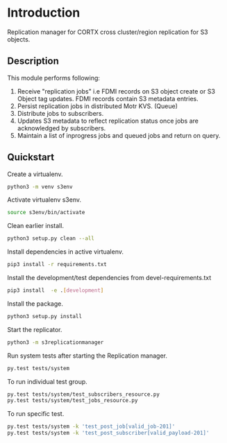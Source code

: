 # Introduction

Replication manager for CORTX cross cluster/region replication for S3 objects.

## Description

This module performs following:
1.  Receive "replication jobs" i.e FDMI records on S3 object create or S3 Object tag updates. FDMI records contain S3 metadata entries.
2.  Persist replication jobs in distributed Motr KVS. (Queue)
3.  Distribute jobs to subscribers.
4.  Updates S3 metadata to reflect replication status once jobs are acknowledged by subscribers.
5.  Maintain a list of inprogress jobs and queued jobs and return on query.

## Quickstart

Create a virtualenv.
```sh
python3 -m venv s3env
```

Activate virtualenv s3env.
```sh
source s3env/bin/activate
```

Clean earlier install.
```sh
python3 setup.py clean --all
```

Install dependencies in active virtualenv.
```sh
pip3 install -r requirements.txt
```

Install the development/test dependencies from devel-requirements.txt
```sh
pip3 install  -e .[development]
```

Install the package.
```sh
python3 setup.py install
```

Start the replicator.
```sh
python3 -m s3replicationmanager
```

Run system tests after starting the Replication manager.
```sh
py.test tests/system
```

To run individual test group.
```sh
py.test tests/system/test_subscribers_resource.py
py.test tests/system/test_jobs_resource.py
```

To run specific test.
```sh
py.test tests/system -k 'test_post_job[valid_job-201]'
py.test tests/system -k 'test_post_subscriber[valid_payload-201]'
```